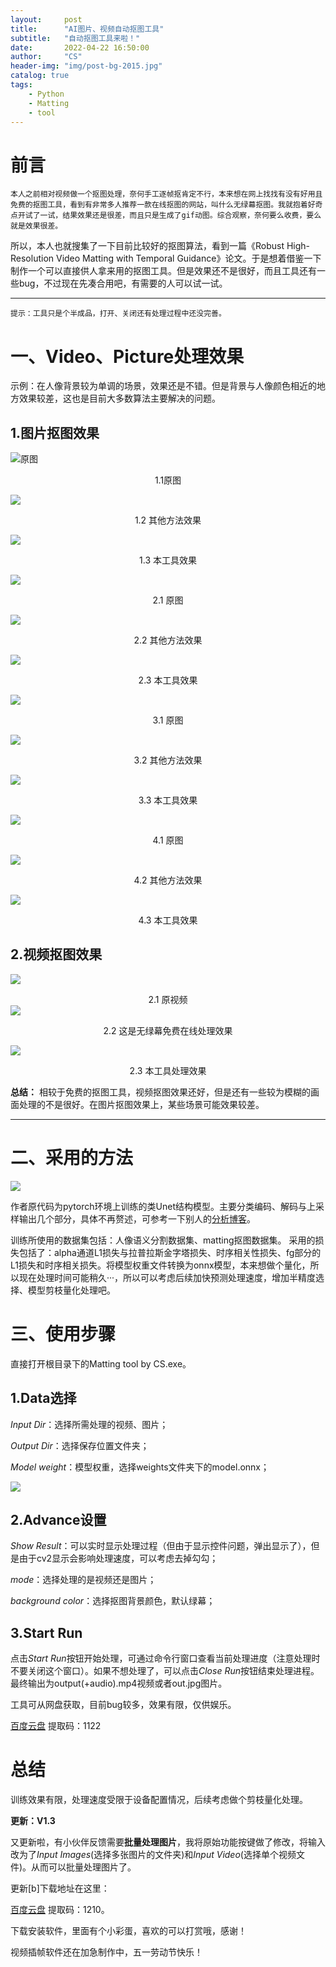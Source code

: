 ```yaml
---
layout:     post
title:      "AI图片、视频自动抠图工具"
subtitle:   "自动抠图工具来啦！"
date:       2022-04-22 16:50:00
author:     "CS"
header-img: "img/post-bg-2015.jpg"
catalog: true
tags:
    - Python
    - Matting
    - tool
---
```




# 前言
`本人之前相对视频做一个抠图处理，奈何手工逐帧抠肯定不行，本来想在网上找找有没有好用且免费的抠图工具，看到有非常多人推荐一款在线抠图的网站，叫什么无绿幕抠图。我就抱着好奇点开试了一试，结果效果还是很差，而且只是生成了gif动图。综合观察，奈何要么收费，要么就是效果很差。`

所以，本人也就搜集了一下目前比较好的抠图算法，看到一篇《Robust High-Resolution Video Matting with Temporal Guidance》论文。于是想着借鉴一下制作一个可以直接供人拿来用的抠图工具。但是效果还不是很好，而且工具还有一些bug，不过现在先凑合用吧，有需要的人可以试一试。

---

`提示：工具只是个半成品，打开、关闭还有处理过程中还没完善。`

# 一、Video、Picture处理效果

示例：在人像背景较为单调的场景，效果还是不错。但是背景与人像颜色相近的地方效果较差，这也是目前大多数算法主要解决的问题。

## 1.图片抠图效果

![原图](https://i-blog.csdnimg.cn/blog_migrate/d4b85bf7302fd0d3aebcf1828c553ba7.jpeg)
 <center>1.1原图</center>

![](https://i-blog.csdnimg.cn/blog_migrate/b39b0350ec549bcf9d7ba4ff4dc65b4f.png)
 <center>1.2 其他方法效果</center>

![](https://i-blog.csdnimg.cn/blog_migrate/49ce707904142c09266a18a1d928acb1.jpeg)
<center>1.3 本工具效果</center>

![](https://i-blog.csdnimg.cn/blog_migrate/3b9a8756b5fa8a37a363d3f4574801d9.jpeg)
<center>2.1 原图</center>

![](https://i-blog.csdnimg.cn/blog_migrate/38f5440c9d20e454c4f1e5509e1cc816.png)

<center>2.2 其他方法效果</center>

![](https://i-blog.csdnimg.cn/blog_migrate/ba78dfeee7aaaa64be9aaabf0209da4b.jpeg)
<center>2.3 本工具效果</center>

![](https://i-blog.csdnimg.cn/blog_migrate/58737243408470ae89a4e9d0511c1d06.jpeg)
<center>3.1 原图</center>

![](https://i-blog.csdnimg.cn/blog_migrate/a5f45963c3da1a3c6ede9a63e01f4573.png)
<center>3.2 其他方法效果</center>

![](https://i-blog.csdnimg.cn/blog_migrate/ebdc9a08a5ce7f06f4ba8104cd87e3c4.jpeg)
<center>3.3 本工具效果</center>

![](https://i-blog.csdnimg.cn/blog_migrate/0979c75fa2143bd3b826535e00ed3aae.jpeg)
<center>4.1 原图</center>

![](https://i-blog.csdnimg.cn/blog_migrate/80567ede3e4c3159461aa01bd00d6212.png)

<center>4.2 其他方法效果</center>

![](https://i-blog.csdnimg.cn/blog_migrate/06bf4b069e1c8c53be79a29ae0637017.jpeg)
<center>4.3 本工具效果</center>

## 2.视频抠图效果

![](https://i-blog.csdnimg.cn/blog_migrate/8e015481eed018ddb7929002a1b310b8.gif)<center>2.1 原视频</center>
![](https://i-blog.csdnimg.cn/blog_migrate/e1e5e7d00932da633ea79f3a1a7efbd3.gif)
<center>2.2 这是无绿幕免费在线处理效果</center>

![](https://i-blog.csdnimg.cn/blog_migrate/079fcbb30675b5202179982ace0517ae.gif)
<center>2.3 本工具处理效果</center>

**总结：**
相较于免费的抠图工具，视频抠图效果还好，但是还有一些较为模糊的画面处理的不是很好。在图片抠图效果上，某些场景可能效果较差。

-----

# 二、采用的方法

![](https://i-blog.csdnimg.cn/blog_migrate/1c920e47fbd529aaf4b49ac1a0e56401.png)

作者原代码为pytorch环境上训练的类Unet结构模型。主要分类编码、解码与上采样输出几个部分，具体不再赘述，可参考一下别人的[分析博客](https://blog.csdn.net/m_buddy/article/details/120298395)。

训练所使用的数据集包括：人像语义分割数据集、matting抠图数据集。
采用的损失包括了：alpha通道L1损失与拉普拉斯金字塔损失、时序相关性损失、fg部分的L1损失和时序相关损失。将模型权重文件转换为onnx模型，本来想做个量化，所以现在处理时间可能稍久···，所以可以考虑后续加快预测处理速度，增加半精度选择、模型剪枝量化处理吧。

# 三、使用步骤

直接打开根目录下的Matting tool by CS.exe。

## 1.Data选择

*Input Dir*：选择所需处理的视频、图片；

*Output Dir*：选择保存位置文件夹；

*Model weight*：模型权重，选择weights文件夹下的model.onnx；

![](https://i-blog.csdnimg.cn/blog_migrate/27e2316c81146189da2aa64b7368a5df.png)

## 2.Advance设置

*Show Result*：可以实时显示处理过程（但由于显示控件问题，弹出显示了），但是由于cv2显示会影响处理速度，可以考虑去掉勾勾；

*mode*：选择处理的是视频还是图片；

*background color*：选择抠图背景颜色，默认绿幕；

## 3.Start Run

点击*Start Run*按钮开始处理，可通过命令行窗口查看当前处理进度（注意处理时不要关闭这个窗口）。如果不想处理了，可以点击*Close Run*按钮结束处理进程。
最终输出为output(+audio).mp4视频或者out.jpg图片。

工具可从网盘获取，目前bug较多，效果有限，仅供娱乐。

[百度云盘](https://pan.baidu.com/s/1XJvD893vrBfQxnmOdbmD1A?pwd=1122) 提取码：1122

# 总结

训练效果有限，处理速度受限于设备配置情况，后续考虑做个剪枝量化处理。

**更新：V1.3**

又更新啦，有小伙伴反馈需要**批量处理图片**，我将原始功能按键做了修改，将输入改为了*Input Images*(选择多张图片的文件夹)和*Input Video*(选择单个视频文件)。从而可以批量处理图片了。

更新[b]下载地址在这里：

[百度云盘](https://pan.baidu.com/s/1Eg2W927Gffqpv5-Vz6-tcw?pwd=1210)
提取码：1210。

下载安装软件，里面有个小彩蛋，喜欢的可以打赏哦，感谢！

视频插帧软件还在加急制作中，五一劳动节快乐！

